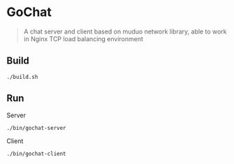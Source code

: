 # GoChat
>A chat server and client based on muduo network library, able to work in Nginx TCP load balancing environment
## Build
```
./build.sh
```
## Run
Server
```
./bin/gochat-server
```
Client
```
./bin/gochat-client
```
